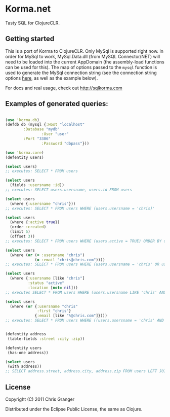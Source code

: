 # Korma.net

Tasty SQL for ClojureCLR.

## Getting started

This is a port of Korma to ClojureCLR.  Only MySql is supported right now.
In order for MySql to work, MySql.Data.dll (from MySQL Connector/NET) will need
to be loaded into the current AppDomain (the assembly-load functions can be
used for this).  The map of options passed to the `mysql` function is used to
generate the MySql connection string (see the connection string options
[here](http://dev.mysql.com/doc/refman/5.6/en/connector-net-connection-options.html),
as well as the example below).

For docs and real usage, check out http://sqlkorma.com


## Examples of generated queries:

```clojure

(use 'korma.db)
(defdb db (mysql {:Host "localhost"
		:Database "mydb"
                :User "user"
		:Port "3306"
                :Password "dbpass"}))

(use 'korma.core)
(defentity users)

(select users)
;; executes: SELECT * FROM users

(select users
  (fields :usersname :id))
;; executes: SELECT users.usersname, users.id FROM users

(select users
  (where {:usersname "chris"}))
;; executes: SELECT * FROM users WHERE (users.usersname = 'chris)'

(select users 
  (where {:active true})
  (order :created)
  (limit 5)
  (offset 3))
;; executes: SELECT * FROM users WHERE (users.active = TRUE) ORDER BY users.created DESC LIMIT 5 OFFSET 3

(select users
  (where (or (= :usersname "chris")
             (= :email "chris@chris.com"))))
;; executes: SELECT * FROM users WHERE (users.usersname = 'chris' OR users.email = 'chris@chris.com')

(select users
  (where {:usersname [like "chris"]
          :status "active"
          :location [not= nil]))
;; executes SELECT * FROM users WHERE (users.usersname LIKE 'chris' AND users.status = 'active' AND users.location IS NOT NULL)

(select users
  (where (or {:usersname "chris"
              :first "chris"}
             {:email [like "%@chris.com"]})))
;; executes: SELECT * FROM users WHERE ((users.usersname = 'chris' AND users.first = 'chris') OR users.email LIKE '%@chris.com)'


(defentity address
 (table-fields :street :city :zip))

(defentity users
 (has-one address))

(select users
 (with address))
;; SELECT address.street, address.city, address.zip FROM users LEFT JOIN address ON users.id = address.users_id

```

## License

Copyright (C) 2011 Chris Granger

Distributed under the Eclipse Public License, the same as Clojure.

